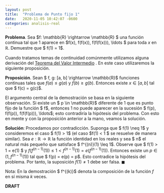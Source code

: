 ```yaml
---
layout: post
title:  "Problema de Punto fijo 1"
date:   2020-11-05 10:42:07 -0600
categories: analisis-real 
---
```


**Problema**. Sea $f: \mathbb{R} \rightarrow \mathbb{R} $ una función continua tal que $1$ aparece en  $f(x), f(f(x)), f(f(f(x))), \ldots $ para toda $x$ en $\mathbb{R}$. Demuestre que $ f(1) = 1$.

Cuando tratamos temas de continuidad comúnmente utilizamos alguna derivación del [Teorema del Valor Intermedio](https://es.wikipedia.org/wiki/Teorema_del_valor_intermedio) . En este caso utilizaremos la siguiente proposición.

**Proposición**. Sean $ f, g: [a, b] \rightarrow \mathbb{R}$ funciones continuas tales que $f(a) \leq g(a)$ y  $f(b) \geq g(b)$. Entonces existe $x \in [a, b]$ tal que $ f(c) = g(c)$.

El argumento central de la demostración se basa en la siguiente observación. Si existe un $ p \in \mathbb{R}$ diferente de $1$ que es punto fijo de la función $ f$, entonces $1$ no puede aparecer en la sucesión $ f(p), f(f(p)), f(f(f(p))), \ldots$; esto contradiría la hipótesis del problema. Con esto en mente y con la proposición anterior a la mano, veamos la solución.

**Solución**: Procedamos por contradicción. Suponga que $ f(1) \neq 1$ y consideremos el caso $ f(1) > 1$ (el caso $f(1) < 1 $ se resuelve de manera similar). Sea $e: \mathbb{R} \rightarrow \mathbb{R}$ la función identidad en los reales y sea $ n$ el natural más pequeño que satisface $ f^{(n)}(1) \leq 1$. Observe que $ f(1) > 1 = e(1) $ y $f(f^{(n-1)}(1)) \leq 1 < f^{(n-1)}(1) =  e(f^{(n-1)}(1))$. Entonces existe un $p \in (1, f^{(n-1)}(1))$ tal que $ f(p) = e(p) = p$. Esto contradice la hipótesis del problema. Por tanto, la suposición $f(1) \neq 1$ debe ser falsa. $\blacksquare$

Nota: En la demostración $ f^{(k)}$ denota la composición de la función $f$ en sí misma $k$ veces.

**DRAFT**